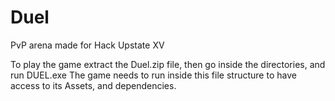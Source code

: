 # Duel
PvP arena made for Hack Upstate XV



To play the game extract the Duel.zip file, then go inside the directories, and run DUEL.exe
The game needs to run inside this file structure to have access to its Assets, and dependencies.
